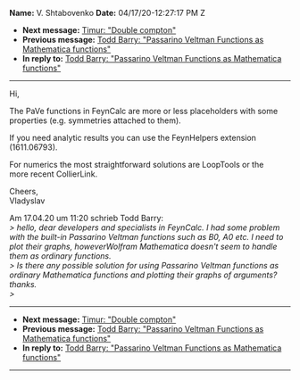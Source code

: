 **Name:** V. Shtabovenko
**Date:** 04/17/20-12:27:17 PM Z

  - **Next message:** [Timur: "Double compton"](1587.html)
  - **Previous message:** [Todd Barry: "Passarino Veltman Functions as
    Mathematica functions"](1585.html)
  - **In reply to:** [Todd Barry: "Passarino Veltman Functions as
    Mathematica functions"](1585.html)

-----

Hi,  

The PaVe functions in FeynCalc are more or less placeholders with some  
properties (e.g. symmetries attached to them).  

If you need analytic results you can use the FeynHelpers extension  
(1611.06793).  

For numerics the most straightforward solutions are LoopTools or the  
more recent CollierLink.  

Cheers,  
Vladyslav  

Am 17.04.20 um 11:20 schrieb Todd Barry:  
*\> hello, dear developers and specialists in FeynCalc. I had some
problem with the built-in Passarino Veltman functions such as B0, A0
etc. I need to plot their graphs, howeverWolfram Mathematica doesn't
seem to handle them as ordinary functions.*  
*\> Is there any possible solution for using Passarino Veltman functions
as ordinary Mathematica functions and plotting their graphs of
arguments? thanks.*  
*\>*  

-----

  - **Next message:** [Timur: "Double compton"](1587.html)
  - **Previous message:** [Todd Barry: "Passarino Veltman Functions as
    Mathematica functions"](1585.html)
  - **In reply to:** [Todd Barry: "Passarino Veltman Functions as
    Mathematica functions"](1585.html)

-----

